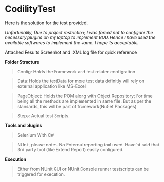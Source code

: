 # CodilityTest

Here is the solution for the test provided. 

_Unfortunatily, Due to project restriction; I was forced not to configure the necessary plugins on my laptop to implement BDD. Hence I have used the available softwares to implement the same. I hope its acceptable._

Attached Results Screenhot and .XML log file for quick reference.

**Folder Structure**

> Config: Holds the Framework and test related configration.

> Data: Holds the testData for more test data definitly will rely on external application like MS-Excel

> PageObject: Holds the POM along with Object Repository; For time being all the methods are implemented in same file. But as per the standards, this will be part of framework(NuGet Packages)

> Steps: Actual test Scripts.

**Tools and plugins**

> Selenium With C#

> NUnit, please note:- No External reporting tool used. Have'nt said that 3rd party tool (like Extend Report) easily configured.

**Execution**

> Either from NUnit GUI or NUnit.Console runner testscripts can be triggered for execution.

